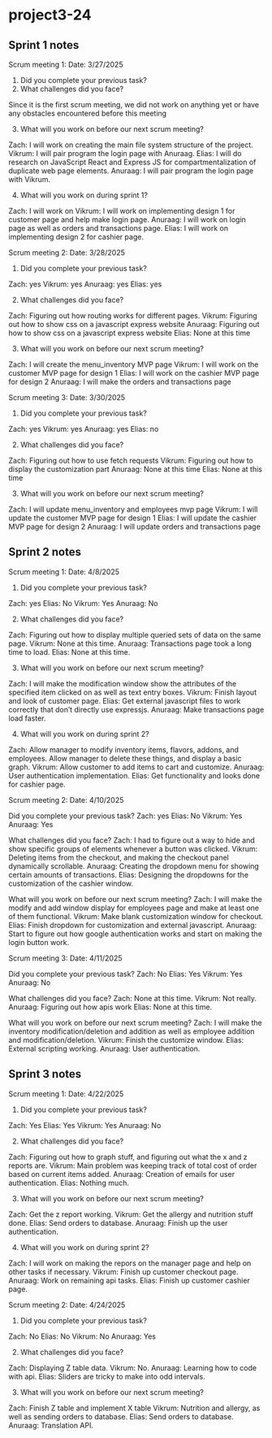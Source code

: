 # project3-24
## Sprint 1 notes
Scrum meeting 1:
Date: 3/27/2025
1.	Did you complete your previous task?
2.	What challenges did you face?

Since it is the first scrum meeting, we did not work on anything yet or have any obstacles encountered before this meeting

3.	What will you work on before our next scrum meeting?

Zach: I will work on creating the main file system structure of the project.
Vikrum: I will pair program the login page with Anuraag.
Elias: I will do research on JavaScript React and Express JS for compartmentalization of duplicate web page elements.
Anuraag: I will pair program the login page with Vikrum.

4.	What will you work on during sprint 1?

Zach: I will work on
Vikrum: I will work on implementing design 1 for customer page and help make login page.
Anuraag: I will work on login page as well as orders and transactions page.
Elias: I will work on implementing design 2 for cashier page.

Scrum meeting 2:
Date: 3/28/2025
1.	Did you complete your previous task?

Zach: yes
Vikrum: yes
Anuraag: yes
Elias: yes

2.	What challenges did you face?

Zach: Figuring out how routing works for different pages.
Vikrum: Figuring out how to show css on a javascript express website
Anuraag: Figuring out how to show css on a javascript express website
Elias: None at this time

3.	What will you work on before our next scrum meeting?

Zach: I will create the menu_inventory MVP page
Vikrum: I will work on the customer MVP page for design 1
Elias: I will work on the cashier MVP page for design 2
Anuraag: I will make the orders and transactions page

Scrum meeting 3:
Date: 3/30/2025
1.	Did you complete your previous task?

Zach: yes
Vikrum: yes
Anuraag: yes
Elias: no

2.	What challenges did you face?

Zach: Figuring out how to use fetch requests
Vikrum: Figuring out how to display the customization part
Anuraag: None at this time
Elias: None at this time

3.	What will you work on before our next scrum meeting?

Zach: I will update menu_inventory and employees mvp page
Vikrum: I will update the customer MVP page for design 1
Elias: I will update the cashier MVP page for design 2
Anuraag: I will update orders and transactions page

## Sprint 2 notes
Scrum meeting 1:
Date: 4/8/2025

1.	Did you complete your previous task?

Zach: yes
Elias: No
Vikrum: Yes
Anuraag: No

2.	What challenges did you face?

Zach: Figuring out how to display multiple queried sets of data on the same page.
Vikrum: None at this time.
Anuraag: Transactions page took a long time to load.
Elias: None at this time.

3.	What will you work on before our next scrum meeting?

Zach: I will make the modification window show the attributes of the specified item clicked on as well as text entry boxes.
Vikrum: Finish layout and look of customer page. 
Elias: Get external javascript files to work correctly that don’t directly use expressjs.
Anuraag: Make transactions page load faster.

4.	What will you work on during sprint 2?

Zach: Allow manager to modify inventory items, flavors, addons, and employees. Allow manager to delete these things, and display a basic graph.
Vikrum: Allow customer to add items to cart and customize.
Anuraag: User authentication implementation.
Elias: Get functionality and looks done for cashier page.

Scrum meeting 2:
Date: 4/10/2025

Did you complete your previous task?
Zach: yes
Elias: No
Vikrum: Yes
Anuraag: Yes

What challenges did you face?
Zach: I had to figure out a way to hide and show specific groups of elements whenever a button was clicked.
Vikrum: Deleting items from the checkout, and making the checkout panel dynamically scrollable.
Anuraag: Creating the dropdown menu for showing certain amounts of transactions.
Elias: Designing the dropdowns for the customization of the cashier window.

What will you work on before our next scrum meeting?
Zach: I will make the modify and add window display for employees page and make at least one of them functional.
Vikrum: Make blank customization window for checkout.
Elias: Finish dropdown for customization and external javascript.
Anuraag: Start to figure out how google authentication works and start on making the login button work.

Scrum meeting 3:
Date: 4/11/2025

Did you complete your previous task?
Zach: No
Elias: Yes
Vikrum: Yes
Anuraag: No

What challenges did you face?
Zach: None at this time.
Vikrum: Not really.
Anuraag: Figuring out how apis work
Elias: None at this time.

What will you work on before our next scrum meeting?
Zach: I will make the inventory modification/deletion and addition as well as employee addition and modification/deletion.
Vikrum: Finish the customize window.
Elias: External scripting working.
Anuraag: User authentication.

## Sprint 3 notes
Scrum meeting 1:
Date: 4/22/2025

1.	Did you complete your previous task?

Zach: Yes
Elias: Yes
Vikrum: Yes
Anuraag: No

2.	What challenges did you face?

Zach: Figuring out how to graph stuff, and figuring out what the x and z reports are.
Vikrum: Main problem was keeping track of total cost of order based on current items added.
Anuraag: Creation of emails for user authentication.
Elias: Nothing much.

3.	What will you work on before our next scrum meeting?

Zach: Get the z report working.
Vikrum: Get the allergy and nutrition stuff done.
Elias: Send orders to database.
Anuraag: Finish up the user authentication.

4.	What will you work on during sprint 2?

Zach: I will work on making the repors on the manager page and help on other tasks if necessary.
Vikrum: Finish up customer checkout page.
Anuraag: Work on remaining api tasks.
Elias: Finish up customer cashier page.

Scrum meeting 2:
Date: 4/24/2025

1.	Did you complete your previous task?

Zach: No
Elias: No
Vikrum: No
Anuraag: Yes

2.	What challenges did you face?

Zach: Displaying Z table data.
Vikrum: No.
Anuraag: Learning how to code with api.
Elias: Sliders are tricky to make into odd intervals.

3.	What will you work on before our next scrum meeting?

Zach: Finish Z table and implement X table
Vikrum: Nutrition and allergy, as well as sending orders to database.
Elias: Send orders to database.
Anuraag: Translation API.
